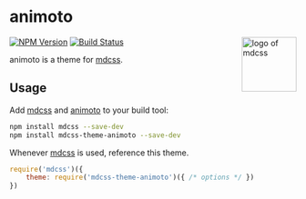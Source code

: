 # animoto

<img align="right" width="96" height="96" src="https://i.imgur.com/3rqeZXi.png" title="logo of mdcss">

[![NPM Version][npm-img]][npm] [![Build Status][ci-img]][ci]

animoto is a theme for [mdcss].

## Usage

Add [mdcss] and [animoto] to your build tool:

```bash
npm install mdcss --save-dev
npm install mdcss-theme-animoto --save-dev
```

Whenever [mdcss] is used, reference this theme.

```js
require('mdcss')({
	theme: require('mdcss-theme-animoto')({ /* options */ })
})
```

[ci]:      https://travis-ci.org/brendanlacroix/mdcss-theme-animoto
[ci-img]:  https://img.shields.io/travis/brendanlacroix/mdcss-theme-animoto.svg
[npm]:     https://www.npmjs.com/package/mdcss-theme-animoto
[npm-img]: https://img.shields.io/npm/v/mdcss-theme-animoto.svg
[mdcss]:   https://github.com/jonathantneal/mdcss

[animoto]: https://github.com/brendanlacroix/mdcss-theme-animoto
